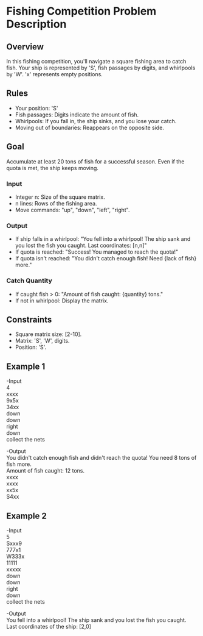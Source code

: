 # Fishing Competition Problem Description

## Overview
In this fishing competition, you'll navigate a square fishing area to catch fish. Your ship is represented by 'S', fish passages by digits, and whirlpools by 'W'. 'x' represents empty positions.

## Rules
- Your position: 'S'
- Fish passages: Digits indicate the amount of fish.
- Whirlpools: If you fall in, the ship sinks, and you lose your catch.
- Moving out of boundaries: Reappears on the opposite side.

## Goal
Accumulate at least 20 tons of fish for a successful season. Even if the quota is met, the ship keeps moving.

### Input
- Integer n: Size of the square matrix.
- n lines: Rows of the fishing area.
- Move commands: "up", "down", "left", "right".

### Output
- If ship falls in a whirlpool:
  "You fell into a whirlpool! The ship sank and you lost the fish you caught. Last coordinates: [n,n]"
- If quota is reached:
  "Success! You managed to reach the quota!"
- If quota isn't reached:
  "You didn't catch enough fish! Need {lack of fish} more."

### Catch Quantity
- If caught fish > 0: "Amount of fish caught: {quantity} tons."
- If not in whirlpool: Display the matrix.

## Constraints
- Square matrix size: [2-10].
- Matrix: 'S', 'W', digits.
- Position: 'S'.

## Example 1
-Input  
4  
xxxx  
9x5x  
34xx  
down  
down  
right  
down  
collect the nets  


-Output  
You didn't catch enough fish and didn't reach the quota! You need 8 tons of fish more.  
Amount of fish caught: 12 tons.  
xxxx  
xxxx  
xx5x  
S4xx  

## Example 2
-Input  
5  
Sxxx9  
777x1  
W333x  
11111  
xxxxx  
down  
down  
right  
down  
collect the nets  

-Output  
You fell into a whirlpool! The ship sank and you lost the fish you caught. Last coordinates of the ship: [2,0]  



